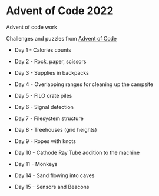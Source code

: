 # Advent of Code 2022

Advent of code work

Challenges and puzzles from [Advent of Code](https://adventofcode.com/2022)


- Day 1 - Calories counts
- Day 2 - Rock, paper, scissors
- Day 3 - Supplies in backpacks
- Day 4 - Overlapping ranges for cleaning up the campsite
- Day 5 - FILO crate piles
- Day 6 - Signal detection
- Day 7 - Filesystem structure
- Day 8 - Treehouses (grid heights)
- Day 9 - Ropes with knots
- Day 10 - Cathode Ray Tube addition to the machine
- Day 11 - Monkeys

- Day 14 - Sand flowing into caves
- Day 15 - Sensors and Beacons 